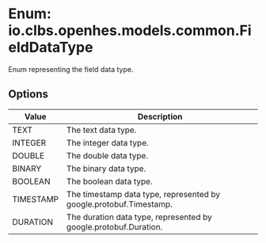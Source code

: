 # Enum: io.clbs.openhes.models.common.FieldDataType

Enum representing the field data type.

## Options

| Value | Description |
| --- | --- |
| TEXT | The text data type. |
| INTEGER | The integer data type. |
| DOUBLE | The double data type. |
| BINARY | The binary data type. |
| BOOLEAN | The boolean data type. |
| TIMESTAMP | The timestamp data type, represented by google.protobuf.Timestamp. |
| DURATION | The duration data type, represented by google.protobuf.Duration. |
